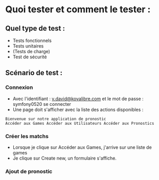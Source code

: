 # Quoi tester et comment le tester : 

## Quel type de test : 

* Tests fonctionnels 
* Tests unitaires 
* (Tests de charge)
* Test de sécurité 


## Scénario de test : 

### Connexion

* Avec l'identifiant : v.david@kovalibre.com et le mot de passe : symfony0520 se connecter
* Une page doit s'afficher avec la liste des actions disponibles : 
```
Bienvenue sur notre application de pronostic
Accéder aux Games Accéder aux Utilisateurs Accéder aux Pronostics
```



### Créer les matchs 
* Lorsque je clique sur Accéder aux Games, j'arrive sur une liste de games
* Je clique sur Create new, un formulaire s'affiche. 

### Ajout de pronostic 